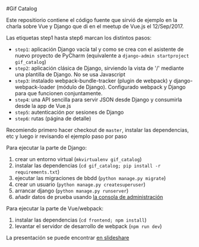 #Gif Catalog

Este repositiorio contiene el código fuente que sirvió de ejemplo en la charla sobre Vue y Django que di en el meetup de Vue.js el 12/Sep/2017.

Las etiquetas step1 hasta step6 marcan los distintos pasos:

* `step1`: aplicación Django vacía tal y como se crea con el asistente de nuevo proyecto de PyCharm (equivalente a `django-admin startproject gif_catalog`)
* `step2`: aplicación clásica de Django, sirviendo la vista de '/' mediante una plantilla de Django. No se usa Javascript
* `step3`: instalado webpack-bundle-tracker (plugin de webpack) y django-webpack-loader (módulo de Django). Configurado webpack y Django para que funcionen conjuntamente.
* `step4`: una API sencilla para servir JSON desde Django y consumirla desde la app de Vue.js
* `step5`: autenticación por sesiones de Django
* `step6`: rutas (página de detalle)

Recomiendo primero hacer checkout de `master`, instalar las dependencias, etc y luego ir revisando el ejemplo paso por paso

Para ejecutar la parte de Django:

1. crear un entorno virtual (`mkvirtualenv gif_catalog`)
2. instalar las dependencias (`cd gif_catalog; pip install -r requirements.txt`)
3. ejecutar las migraciones de bbdd (`python manage.py migrate`)
4. crear un usuario (`python manage.py createsuperuser`)
5. arrancar django (`python manage.py runserver`)
6. añadir datos de prueba usando [la consola de administración](http://localhost:8000/admin)

Para ejecutar la parte de Vue/webpack:

1. instalar las dependencias (`cd frontend; npm install`)
2. levantar el servidor de desarrollo de webpack (`npm run dev`)

La presentación se puede encontrar [en slideshare](https://www.slideshare.net/secret/vnPNtyKLS7Ku7b)